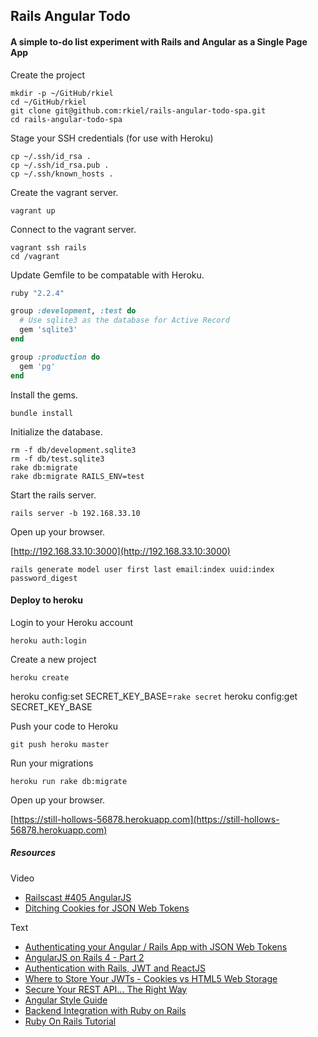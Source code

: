 ## Rails Angular Todo

#### A simple to-do list experiment with Rails and Angular as a Single Page App

Create the project

```unix
mkdir -p ~/GitHub/rkiel
cd ~/GitHub/rkiel
git clone git@github.com:rkiel/rails-angular-todo-spa.git
cd rails-angular-todo-spa
```

Stage your SSH credentials (for use with Heroku)

```unix
cp ~/.ssh/id_rsa .
cp ~/.ssh/id_rsa.pub .
cp ~/.ssh/known_hosts .
```

Create the vagrant server.

```unix
vagrant up
```

Connect to the vagrant server.

```unix
vagrant ssh rails
cd /vagrant
```

Update Gemfile to be compatable with Heroku.

```ruby
ruby "2.2.4"

group :development, :test do
  # Use sqlite3 as the database for Active Record
  gem 'sqlite3'
end

group :production do
  gem 'pg'
end
```

Install the gems.

```unix
bundle install
```

Initialize the database.

```unix
rm -f db/development.sqlite3
rm -f db/test.sqlite3
rake db:migrate
rake db:migrate RAILS_ENV=test
```

Start the rails server.

```unix
rails server -b 192.168.33.10
```

Open up your browser.

[http://192.168.33.10:3000](http://192.168.33.10:3000)



```unix
rails generate model user first last email:index uuid:index password_digest
```



#### Deploy to heroku

Login to your Heroku account

```unix
heroku auth:login
```

Create a new project

```unix
heroku create
```

heroku config:set SECRET_KEY_BASE=`rake secret`
heroku config:get SECRET_KEY_BASE


Push your code to Heroku

```unix
git push heroku master
```

Run your migrations

```unix
heroku run rake db:migrate
```

Open up your browser.

[https://still-hollows-56878.herokuapp.com](https://still-hollows-56878.herokuapp.com)


##### Resources

Video

* [Railscast #405 AngularJS](http://railscasts.com/episodes/405-angularjs)
* [Ditching Cookies for JSON Web Tokens](https://www.youtube.com/watch?v=X7t2pdJYHNI)

Text

* [Authenticating your Angular / Rails App with JSON Web Tokens](http://adamalbrecht.com/2014/12/04/add-json-web-token-authentication-to-your-angular-rails-app/)
* [AngularJS on Rails 4 - Part 2](http://coderberry.me/blog/2013/04/23/angularjs-on-rails-4-part-2/)
* [Authentication with Rails, JWT and ReactJS](http://nebulab.it/blog/authentication-with-rails-jwt-and-react/)
* [Where to Store Your JWTs - Cookies vs HTML5 Web Storage](https://stormpath.com/blog/where-to-store-your-jwts-cookies-vs-html5-web-storage/)
* [Secure Your REST API... The Right Way](https://stormpath.com/blog/secure-your-rest-api-right-way/)
* [Angular Style Guide](https://github.com/johnpapa/angular-styleguide)
* [Backend Integration with Ruby on Rails](http://fdietz.github.io/recipes-with-angular-js/backend-integration-with-ruby-on-rails/index.html)
* [Ruby On Rails Tutorial](https://www.railstutorial.org/book/beginning)



